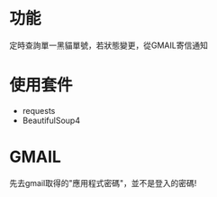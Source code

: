 # 功能

定時查詢單一黑貓單號，若狀態變更，從GMAIL寄信通知

# 使用套件

* requests
* BeautifulSoup4

# GMAIL

先去gmail取得的"應用程式密碼"，並不是登入的密碼!
